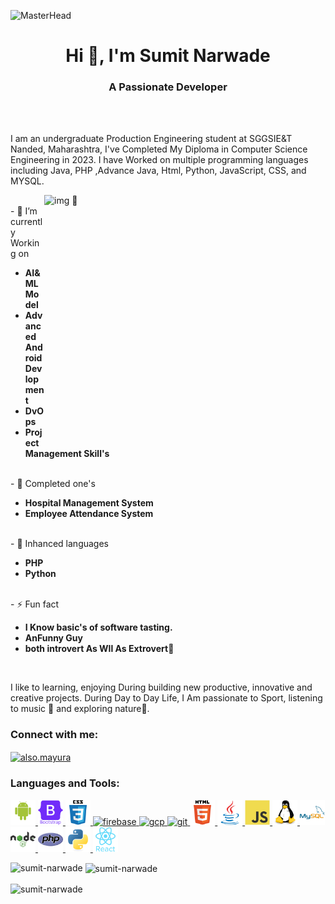 ![MasterHead](https://www.bing.com/th/id/OGC.a5e7c26c7dc2e5a467b8eee755df748a?pid=1.7&rurl=https%3a%2f%2fi.pinimg.com%2foriginals%2f0f%2f25%2fe4%2f0f25e4668c1c7740b5ed41835339d67f.gif&ehk=%2bDQXu7PHix87vLlAsdpE9ilus%2f26YHsVkkRBz%2barUk8%3d)
<h1 align="center">Hi 👋, I'm Sumit Narwade</h1>
<h3 align="center">A Passionate Developer</h3>
<br>
<br>
<p>
    I am an undergraduate Production Engineering student at SGGSIE&T Nanded, Maharashtra, 
    I've Completed My Diploma in Computer Science Engineering in 2023.
    I have Worked on multiple programming languages including Java, PHP ,Advance Java, Html, Python, JavaScript, CSS, and MYSQL.
</p>
<img align="right" src="https://c.tenor.com/UttC4AITYR4AAAAd/full-stack-developer.gif" alt=" img 🥹" width="450" height="400">
<br>
- 🌱 I’m currently Working on 

   - **AI&ML Model**
   - **Advanced Android Devlopment**
   - **DvOps**
   - **Project Management Skill's**
   <br>
- 👯 Completed one's
  
   - **Hospital Management System**
   - **Employee Attendance System**
<br>
- 🔭 Inhanced languages
  
  - **PHP**
  - **Python**
   <br>
- ⚡ Fun fact

  - **I Know basic's of software tasting.**
  - **AnFunny Guy**
  - **both introvert As Wll As Extrovert🤞**

 <br>
 <p>I like to learning, enjoying During building new productive, innovative and creative projects. 
    During Day to Day Life, I Am passionate to Sport, listening to music 🎵 and exploring nature🍂.
</p>

<h3 align="left">Connect with me:</h3>
<p align="left">
<a href="https://instagram.com/also.mayura" target="blank"><img align="center" src="https://raw.githubusercontent.com/rahuldkjain/github-profile-readme-generator/master/src/images/icons/Social/instagram.svg" alt="also.mayura" height="30" width="40" /></a>
</p>

<h3 align="left">Languages and Tools:</h3>
<p align="left"> <a href="https://developer.android.com" target="_blank" rel="noreferrer"> <img src="https://raw.githubusercontent.com/devicons/devicon/master/icons/android/android-original-wordmark.svg" alt="android" width="40" height="40"/> </a> <a href="https://getbootstrap.com" target="_blank" rel="noreferrer"> <img src="https://raw.githubusercontent.com/devicons/devicon/master/icons/bootstrap/bootstrap-plain-wordmark.svg" alt="bootstrap" width="40" height="40"/> </a> <a href="https://www.w3schools.com/css/" target="_blank" rel="noreferrer"> <img src="https://raw.githubusercontent.com/devicons/devicon/master/icons/css3/css3-original-wordmark.svg" alt="css3" width="40" height="40"/> </a> <a href="https://firebase.google.com/" target="_blank" rel="noreferrer"> <img src="https://www.vectorlogo.zone/logos/firebase/firebase-icon.svg" alt="firebase" width="40" height="40"/> </a> <a href="https://cloud.google.com" target="_blank" rel="noreferrer"> <img src="https://www.vectorlogo.zone/logos/google_cloud/google_cloud-icon.svg" alt="gcp" width="40" height="40"/> </a> <a href="https://git-scm.com/" target="_blank" rel="noreferrer"> <img src="https://www.vectorlogo.zone/logos/git-scm/git-scm-icon.svg" alt="git" width="40" height="40"/> </a> <a href="https://www.w3.org/html/" target="_blank" rel="noreferrer"> <img src="https://raw.githubusercontent.com/devicons/devicon/master/icons/html5/html5-original-wordmark.svg" alt="html5" width="40" height="40"/> </a> <a href="https://www.java.com" target="_blank" rel="noreferrer"> <img src="https://raw.githubusercontent.com/devicons/devicon/master/icons/java/java-original.svg" alt="java" width="40" height="40"/> </a> <a href="https://developer.mozilla.org/en-US/docs/Web/JavaScript" target="_blank" rel="noreferrer"> <img src="https://raw.githubusercontent.com/devicons/devicon/master/icons/javascript/javascript-original.svg" alt="javascript" width="40" height="40"/> </a> <a href="https://www.linux.org/" target="_blank" rel="noreferrer"> <img src="https://raw.githubusercontent.com/devicons/devicon/master/icons/linux/linux-original.svg" alt="linux" width="40" height="40"/> </a> <a href="https://www.mysql.com/" target="_blank" rel="noreferrer"> <img src="https://raw.githubusercontent.com/devicons/devicon/master/icons/mysql/mysql-original-wordmark.svg" alt="mysql" width="40" height="40"/> </a> <a href="https://nodejs.org" target="_blank" rel="noreferrer"> <img src="https://raw.githubusercontent.com/devicons/devicon/master/icons/nodejs/nodejs-original-wordmark.svg" alt="nodejs" width="40" height="40"/> </a> <a href="https://www.php.net" target="_blank" rel="noreferrer"> <img src="https://raw.githubusercontent.com/devicons/devicon/master/icons/php/php-original.svg" alt="php" width="40" height="40"/> </a> <a href="https://www.python.org" target="_blank" rel="noreferrer"> <img src="https://raw.githubusercontent.com/devicons/devicon/master/icons/python/python-original.svg" alt="python" width="40" height="40"/> </a> <a href="https://reactjs.org/" target="_blank" rel="noreferrer"> <img src="https://raw.githubusercontent.com/devicons/devicon/master/icons/react/react-original-wordmark.svg" alt="react" width="40" height="40"/> </a> </p>

<p><img align="left" src="https://github-readme-stats.vercel.app/api/top-langs?username=sumit-narwade&show_icons=true&locale=en&layout=compact" alt="sumit-narwade" /></p>

<p>&nbsp;<img align="center" src="https://github-readme-stats.vercel.app/api?username=sumit-narwade&show_icons=true&locale=en" alt="sumit-narwade" /></p>

<p><img align="center" src="https://github-readme-streak-stats.herokuapp.com/?user=sumit-narwade&" alt="sumit-narwade" /></p>
